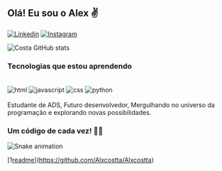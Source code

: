 
## Olá! Eu sou o Alex ✌️

[![Linkedin](https://img.shields.io/badge/LinkedIn-0077B5?style=for-the-badge&logo=linkedin&logoColor=white)](https://www.linkedin.com/in/aleex-costa)
[![Instagram](https://img.shields.io/badge/Instagram-E4405F?style=for-the-badge&logo=instagram&logoColor=white)](https://www.instagram.com/alxcostta/)



![Costa GitHub stats](https://github-readme-stats.vercel.app/api?username=Alxcostta&theme=dark&show_icons=true)

### Tecnologias que estou aprendendo

<div style="display: inline_block"><br/>
    <img align="center" alt="html" src="https://img.shields.io/badge/HTML-239120?style=for-the-badge&logo=html5&logoColor=white"/>
     <img align="center" alt="javascript" src="https://img.shields.io/badge/JavaScript-F7DF1E?style=for-the-badge&logo=javascript&logoColor=black"/>
     <img align="center" alt="css" src="https://img.shields.io/badge/CSS-239120?&style=for-the-badge&logo=css3&logoColor=white"/>
     <img align="center" alt="python" src="https://img.shields.io/badge/Python-14354C?style=for-the-badge&logo=python&logoColor=white"/>
</div>
<br/>
Estudante de ADS, Futuro desenvolvedor, Mergulhando no universo da programação e explorando novas possibilidades.</p>

### Um código de cada vez! 👨‍💻

![Snake animation](https://github.com/Alxcostta/blob/output/github-contribution-grid-snake.svg)
 
[1[readme](https://github-readme-stats.verce1.app/api/pin/?username=Alxcostta&repo=Alxcostta&theme=react)](https://github.com/Alxcostta/Alxcostta)

